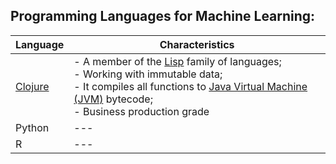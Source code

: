 ## Programming Languages for Machine Learning:

Language | Characteristics
--- | ---
<a href="./Clojure">Clojure</a> | - A member of the <a href="https://en.wikipedia.org/wiki/Lisp_(programming_language)">Lisp</a> family of languages;<br/>- Working with immutable data;<br/>- It compiles all functions to <a href="https://en.wikipedia.org/wiki/Java_virtual_machine">Java Virtual Machine (JVM)</a> bytecode;<br/>- Business production grade
Python | ---
R | ---
